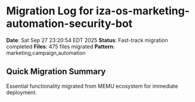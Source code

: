 # Migration Log for iza-os-marketing-automation-security-bot

**Date**: Sat Sep 27 23:20:54 EDT 2025
**Status**: Fast-track migration completed
**Files**:      475 files migrated
**Pattern**: marketing,campaign,automation

## Quick Migration Summary
Essential functionality migrated from MEMU ecosystem for immediate deployment.
